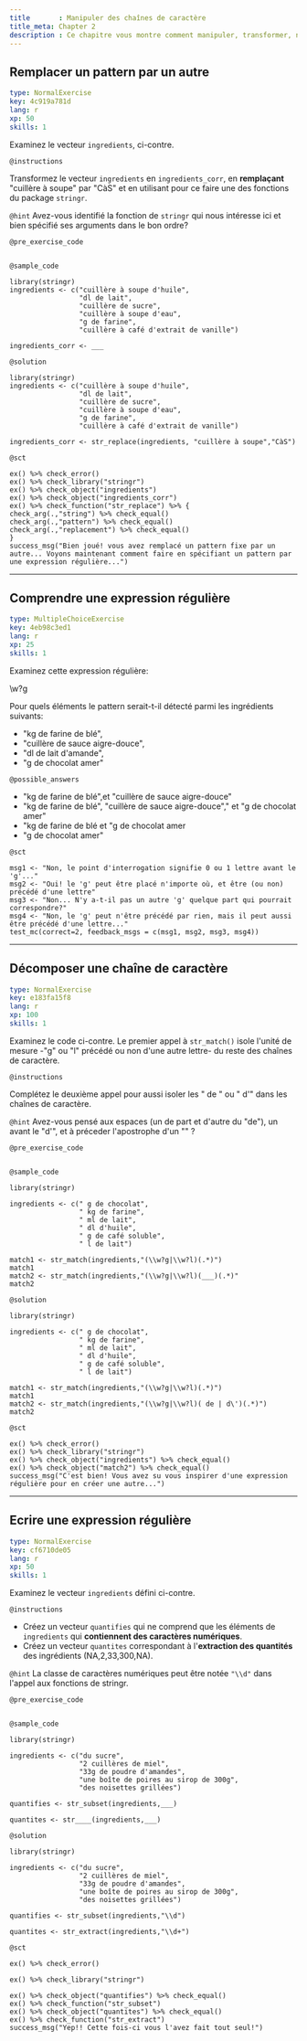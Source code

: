 ```yaml
---
title       : Manipuler des chaînes de caractère
title_meta: Chapter 2
description : Ce chapitre vous montre comment manipuler, transformer, nettoyer des chaînes de caractère à l'aide des fonctions du package `stringr`.
---
```


## Remplacer un pattern par un autre

```yaml
type: NormalExercise
key: 4c919a781d
lang: r
xp: 50
skills: 1
```

Examinez le vecteur `ingredients`, ci-contre.

`@instructions`

Transformez le vecteur `ingredients` en `ingredients_corr`, en **remplaçant** "cuillère à soupe" par "CàS" et en utilisant pour ce faire une des fonctions du package `stringr`.

`@hint`
Avez-vous identifié la fonction de `stringr` qui nous intéresse ici et bien spécifié ses arguments dans le bon ordre?

`@pre_exercise_code`
```{r}

```

`@sample_code`
```{r}
library(stringr)
ingredients <- c("cuillère à soupe d'huile",
                 "dl de lait",
                 "cuillère de sucre",
                 "cuillère à soupe d'eau",
                 "g de farine",
                 "cuillère à café d'extrait de vanille")

ingredients_corr <- ___
```

`@solution`
```{r}
library(stringr)
ingredients <- c("cuillère à soupe d'huile",
                 "dl de lait",
                 "cuillère de sucre",
                 "cuillère à soupe d'eau",
                 "g de farine",
                 "cuillère à café d'extrait de vanille")

ingredients_corr <- str_replace(ingredients, "cuillère à soupe","CàS")
```

`@sct`
```{r}
ex() %>% check_error()
ex() %>% check_library("stringr")
ex() %>% check_object("ingredients") 
ex() %>% check_object("ingredients_corr")
ex() %>% check_function("str_replace") %>% {
check_arg(.,"string") %>% check_equal()
check_arg(.,"pattern") %>% check_equal()
check_arg(.,"replacement") %>% check_equal()
}
success_msg("Bien joué! vous avez remplacé un pattern fixe par un autre... Voyons maintenant comment faire en spécifiant un pattern par une expression régulière...")
```


---
## Comprendre une expression régulière

```yaml
type: MultipleChoiceExercise
key: 4eb98c3ed1
lang: r
xp: 25
skills: 1
```

Examinez cette expression régulière:

\w?g

Pour quels éléments le pattern serait-t-il détecté parmi les ingrédients suivants:

- "kg de farine de blé",
- "cuillère de sauce aigre-douce",
- "dl de lait d'amande",
- "g de chocolat amer"

`@possible_answers`
- "kg de farine de blé",et "cuillère de sauce aigre-douce"
- "kg de farine de blé", "cuillère de sauce aigre-douce"," et "g de chocolat amer"
- "kg de farine de blé et "g de chocolat amer
- "g de chocolat amer"

`@sct`
```{r}
msg1 <- "Non, le point d'interrogation signifie 0 ou 1 lettre avant le 'g'..."
msg2 <- "Oui! le 'g' peut être placé n'importe où, et être (ou non) précédé d'une lettre"
msg3 <- "Non... N'y a-t-il pas un autre 'g' quelque part qui pourrait correspondre?"
msg4 <- "Non, le 'g' peut n'être précédé par rien, mais il peut aussi être précédé d'une lettre..."
test_mc(correct=2, feedback_msgs = c(msg1, msg2, msg3, msg4))
```

---


## Décomposer une chaîne de caractère

```yaml
type: NormalExercise
key: e183fa15f8
lang: r
xp: 100
skills: 1
```


Examinez le code ci-contre. Le premier appel à `str_match()` isole l'unité de mesure -"g" ou "l" précédé ou non d'une autre lettre- du reste des chaînes de caractère.

`@instructions`

Complétez le deuxième appel pour aussi isoler les " de " ou " d'" dans les chaînes de caractère.

`@hint`
Avez-vous pensé aux espaces (un de part et d'autre du "de"), un avant le "d'", et à préceder l'apostrophe d'un "\" ?


`@pre_exercise_code`
```{r}

```

`@sample_code`

```{r}
library(stringr)

ingredients <- c(" g de chocolat",
                 " kg de farine", 
                 " ml de lait",
                 " dl d'huile",
                 " g de café soluble",
                 " l de lait")

match1 <- str_match(ingredients,"(\\w?g|\\w?l)(.*)")
match1
match2 <- str_match(ingredients,"(\\w?g|\\w?l)(___)(.*)"
match2
```

`@solution`
```{r}
library(stringr)

ingredients <- c(" g de chocolat",
                 " kg de farine", 
                 " ml de lait",
                 " dl d'huile",
                 " g de café soluble",
                 " l de lait")

match1 <- str_match(ingredients,"(\\w?g|\\w?l)(.*)")
match1
match2 <- str_match(ingredients,"(\\w?g|\\w?l)( de | d\')(.*)")
match2
```

`@sct`
```{r}
ex() %>% check_error()
ex() %>% check_library("stringr")
ex() %>% check_object("ingredients") %>% check_equal()
ex() %>% check_object("match2") %>% check_equal()
success_msg("C'est bien! Vous avez su vous inspirer d'une expression régulière pour en créer une autre...")
```

---
## Ecrire une expression régulière

```yaml
type: NormalExercise
key: cf6710de05
lang: r
xp: 50
skills: 1
```

Examinez le vecteur `ingredients` défini ci-contre.

`@instructions`

- Créez un vecteur `quantifies` qui ne comprend que les éléments de `ingredients` qui **contiennent des caractères numériques**.
- Créez un vecteur `quantites` correspondant à l'**extraction des quantités** des ingrédients (NA,2,33,300,NA).


`@hint`
La classe de caractères numériques peut être notée `"\\d"` dans l'appel aux fonctions de stringr.

`@pre_exercise_code`
```{r}
```

`@sample_code`
```{r}
library(stringr)

ingredients <- c("du sucre",
                 "2 cuillères de miel",
                 "33g de poudre d'amandes",
                 "une boîte de poires au sirop de 300g",
                 "des noisettes grillées")
                
quantifies <- str_subset(ingredients,___)

quantites <- str____(ingredients,___)

```

`@solution`
```{r}
library(stringr)

ingredients <- c("du sucre",
                 "2 cuillères de miel",
                 "33g de poudre d'amandes",
                 "une boîte de poires au sirop de 300g",
                 "des noisettes grillées")
                
quantifies <- str_subset(ingredients,"\\d")

quantites <- str_extract(ingredients,"\\d+")
```

`@sct`
```{r}
ex() %>% check_error()

ex() %>% check_library("stringr")

ex() %>% check_object("quantifies") %>% check_equal()
ex() %>% check_function("str_subset")
ex() %>% check_object("quantites") %>% check_equal()
ex() %>% check_function("str_extract")
success_msg("Yep!! Cette fois-ci vous l'avez fait tout seul!")
```

